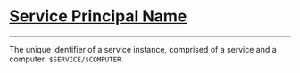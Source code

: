 # [Service Principal Name](https://docs.microsoft.com/en-us/windows/win32/ad/service-principal-names)

---

The unique identifier of a service instance, comprised of a service and a computer: `$SERVICE/$COMPUTER`.
